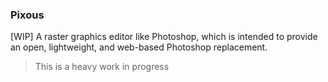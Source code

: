 ### Pixous

[WIP] A raster graphics editor like Photoshop, which is intended to provide an open, lightweight, and web-based Photoshop replacement.

> This is a heavy work in progress
